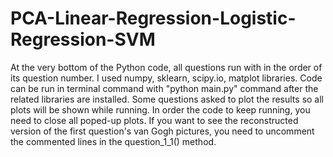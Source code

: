 # PCA-Linear-Regression-Logistic-Regression-SVM
At the very bottom of the Python code, all questions run with in the order of its question number.
I used numpy, sklearn, scipy.io, matplot libraries. Code can be run in terminal command with "python main.py" command after the related libraries are installed.
Some questions asked to plot the results so all plots will be shown while running. In order the code to keep running, you need to close all poped-up plots.
If you want to see the reconstructed version of the first question's van Gogh pictures, you need to uncomment the commented lines in the question_1_1() method. 
